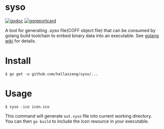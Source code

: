 # syso

[![godoc]](https://godoc.org/github.com/hallazzang/syso)
[![goreportcard]](https://goreportcard.com/report/github.com/hallazzang/syso)

A tool for generating .syso file(COFF object file) that can be consumed
by golang build toolchain to embed binary data into an executable.
See [golang wiki](https://github.com/golang/go/wiki/GcToolchainTricks) for details.

# Install

```
$ go get -u github.com/hallazzang/syso/...
```

# Usage

```
$ syso -ico icon.ico
```

This command will generate `out.syso` file into current working directory.
You can then `go build` to include the icon resource in your executable.

[godoc]: https://godoc.org/github.com/hallazzang/syso?status.svg
[goreportcard]: https://goreportcard.com/badge/github.com/hallazzang/syso
